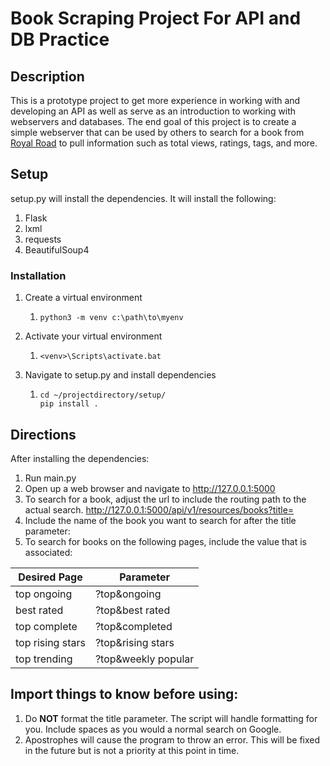 # Book Scraping Project For API and DB Practice

## Description

This is a prototype project to get more experience in working with and developing
an API as well as serve as an introduction to working with webservers and databases. 
The end goal of this project is to create a simple webserver that can be used by others
to search for a book from [Royal Road](https://www.royalroad.com) to pull information such as total 
views, ratings, tags, and more.

## Setup

setup.py will install the dependencies. It will install the following:
1. Flask
2. lxml
3. requests
4. BeautifulSoup4

### Installation

1. Create a virtual environment 
   1. ```commandline
      python3 -m venv c:\path\to\myenv
      ```
      
2. Activate your virtual environment
   1. ```text
      <venv>\Scripts\activate.bat 
      ```

3. Navigate to setup.py and install dependencies
   1. ```commandline
      cd ~/projectdirectory/setup/
      pip install .
      ```

## Directions

After installing the dependencies:
1. Run main.py
2. Open up a web browser and navigate to http://127.0.0.1:5000 
3. To search for a book, adjust the url to include the routing path to the actual
search. http://127.0.0.1:5000/api/v1/resources/books?title=
4. Include the name of the book you want to search for after the title parameter:
5. To search for books on the following pages, include the value that is associated:


| Desired Page                   | Parameter                |
|--------------------------------|--------------------------| 
| top ongoing                    | ?top&ongoing             |
| best rated                     | ?top&best rated          |
| top complete                   | ?top&completed           | 
| top rising stars               | ?top&rising stars        |
| top trending                   | ?top&weekly popular      |



## Import things to know before using:
1. Do **NOT** format the title parameter. The script will handle formatting for you.
Include spaces as you would a normal search on Google.
2. Apostrophes will cause the program to throw an error. This will be fixed in the
future but is not a priority at this point in time.

